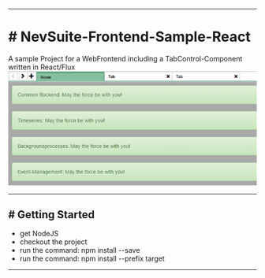 

  
***
  
# # NevSuite-Frontend-Sample-React
A sample Project for a WebFrontend including a TabControl-Component written in React/Flux
![NevSuite-Frontend-Sample-Screenshot](https://github.com/br4sk4/NevSuite-Frontend-Sample-React/blob/master/.assets/NevSuiteFrontendSampleReact.png)
  
***
  
## # Getting Started  
  
- get NodeJS
- checkout the project
- run the command: npm install --save
- run the command: npm install --prefix target
  
***

